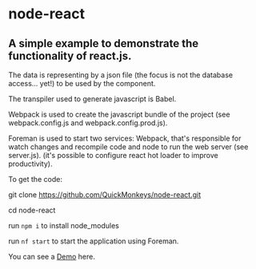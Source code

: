 # node-react

## A simple example to demonstrate the functionality of react.js.


The data is representing by a json file (the focus is not the database access... yet!) to be used by the component.

The transpiler used to generate javascript is Babel.

Webpack is used to create the javascript bundle of the project (see webpack.config.js and webpack.config.prod.js).

Foreman is used to start two services: Webpack, that's responsible for 
watch changes and recompile code and node to run the web server (see server.js).
(it's possible to configure react hot loader to improve productivity).

To get the code:

git clone https://github.com/QuickMonkeys/node-react.git

cd node-react

run `npm i` to install node_modules

run `nf start` to start the application using Foreman.

You can see a [Demo](https://node-react-quick.herokuapp.com/) here.
